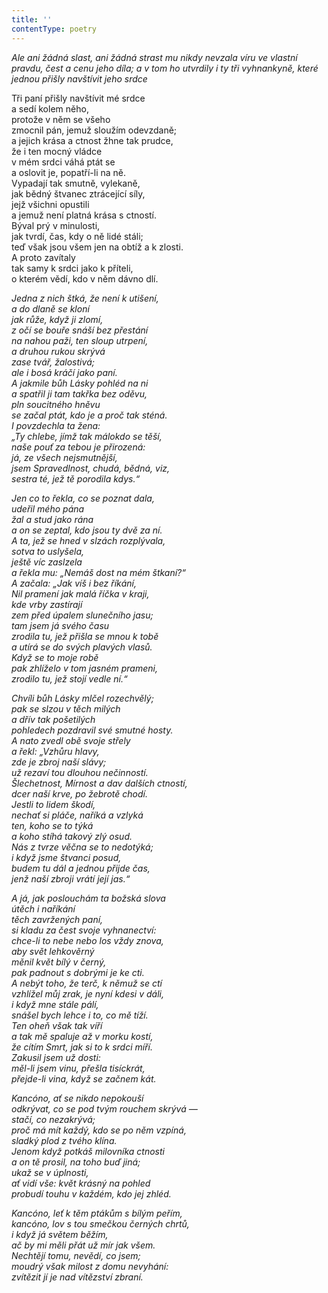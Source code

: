 ```yaml
---
title: ''
contentType: poetry
---
```


<section>

_Ale ani žádná slast, ani žádná strast mu nikdy nevzala víru ve vlastní pravdu, čest a cenu jeho díla; a v tom ho utvrdily i ty tři vyhnankyně, které jednou přišly navštívit jeho srdce_

</section>

<section>

Tři paní přišly navštívit mé srdce  
a sedí kolem něho,  
protože v něm se všeho  
zmocnil pán, jemuž sloužím odevzdaně;  
a jejich krása a ctnost žhne tak prudce,  
že i ten mocný vládce  
v mém srdci váhá ptát se  
a oslovit je, popatří-li na ně.  
Vypadají tak smutně, vylekaně,  
jak bědný štvanec ztrácející síly,  
jejž všichni opustili  
a jemuž není platná krása s ctností.  
Býval prý v minulosti,  
jak tvrdí, čas, kdy o ně lidé stáli;  
teď však jsou všem jen na obtíž a k zlosti.  
A proto zavítaly  
tak samy k srdci jako k příteli,  
o kterém vědí, kdo v něm dávno dlí.

_Jedna z nich štká, že není k utišení,  
a do dlaně se kloní  
jak růže, když ji zlomí,  
z očí se bouře snáší bez přestání  
na nahou paži, ten sloup utrpení,  
a druhou rukou skrývá  
zase tvář, žalostivá;  
ale i bosá kráčí jako paní.  
A jakmile bůh Lásky pohléd na ni  
a spatřil ji tam takřka bez oděvu,  
pln soucitného hněvu  
se začal ptát, kdo je a proč tak sténá.  
I povzdechla ta žena:  
„Ty chlebe, jímž tak málokdo se těší,  
naše pouť za tebou je přirozená:  
já, ze všech nejsmutnější,  
jsem Spravedlnost, chudá, bědná, viz,  
sestra té, jež tě porodila kdys.“_

</section>

<section>

_Jen co to řekla, co se poznat dala,  
udeřil mého pána  
žal a stud jako rána  
a on se zeptal, kdo jsou ty dvě za ní.  
A ta, jež se hned v slzách rozplývala,  
sotva to uslyšela,  
ještě víc zaslzela  
a řekla mu: „Nemáš dost na mém štkaní?“  
A začala: „Jak víš i bez říkání,  
Nil pramení jak malá říčka v kraji,  
kde vrby zastírají  
zem před úpalem slunečního jasu;  
tam jsem já svého času  
zrodila tu, jež přišla se mnou k tobě  
a utírá se do svých plavých vlasů.  
Když se to moje robě  
pak zhlíželo v tom jasném prameni,  
zrodilo tu, jež stojí vedle ní.“_

</section>

<section>

_Chvíli bůh Lásky mlčel rozechvělý;  
pak se slzou v těch milých  
a dřív tak pošetilých  
pohledech pozdravil své smutné hosty.  
A nato zvedl obě svoje střely  
a řekl: „Vzhůru hlavy,  
zde je zbroj naší slávy;  
už rezaví tou dlouhou nečinností.  
Šlechetnost, Mírnost a dav dalších ctností,  
dcer naší krve, po žebrotě chodí.  
Jestli to lidem škodí,  
nechať si pláče, naříká a vzlyká  
ten, koho se to týká  
a koho stíhá takový zlý osud.  
Nás z tvrze věčna se to nedotýká;  
i když jsme štvanci posud,  
budem tu dál a jednou přijde čas,  
jenž naší zbroji vrátí její jas.“_

</section>

<section>

_A já, jak poslouchám ta božská slova  
útěch i naříkání  
těch zavržených paní,  
si kladu za čest svoje vyhnanectví:  
chce-li to nebe nebo los vždy znova,  
aby svět lehkověrný  
měnil květ bílý v černý,  
pak padnout s dobrými je ke cti.  
A nebýt toho, že terč, k němuž se ctí  
vzhlížel můj zrak, je nyní kdesi v dáli,  
i když mne stále pálí,  
snášel bych lehce i to, co mě tíží.  
Ten oheň však tak víří  
a tak mě spaluje až v morku kostí,  
že cítím Smrt, jak si to k srdci míří.  
Zakusil jsem už dosti:  
měl-li jsem vinu, přešla tisíckrát,  
přejde-li vina, když se začnem kát._

</section>

<section>

_Kancóno, ať se nikdo nepokouší  
odkrývat, co se pod tvým rouchem skrývá —  
stačí, co nezakrývá;  
proč má mít každý, kdo se po něm vzpíná,  
sladký plod z tvého klína.  
Jenom když potkáš milovníka ctnosti  
a on tě prosil, na toho buď jiná;  
ukaž se v úplnosti,  
ať vidí vše: květ krásný na pohled  
probudí touhu v každém, kdo jej zhléd._

</section>

<section>

_Kancóno, leť k těm ptákům s bílým peřím,  
kancóno, lov s tou smečkou černých chrtů,  
i když já světem běžím,  
ač by mi měli přát už mír jak všem.  
Nechtějí tomu, nevědí, co jsem;  
moudrý však milost z domu nevyhání:  
zvítězit jí je nad vítězství zbraní._

</section>
